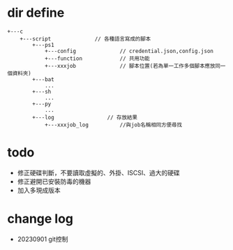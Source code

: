 # dir define
```dir
+---c
    +---script              // 各種語言寫成的腳本 
        +---ps1
            +---config              // credential.json,config.json
            +---function            // 共用功能
            +---xxxjob              // 腳本位置(若為單一工作多個腳本應放同一個資料夾)
        +---bat
            ...
        +---sh
            ...
        +---py
            ...
        +---log                 // 存放結果
            +---xxxjob_log          //與job名稱相同方便尋找
```

# todo
* 修正硬碟判斷，不要讀取虛擬的、外掛、ISCSI、過大的硬碟
* 修正避開已安裝防毒的機器
* 加入多現成版本

# change log
* 20230901 git控制